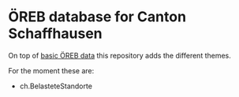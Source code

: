 # ÖREB database for Canton Schaffhausen

On top of [basic ÖREB data](https://github.com/openoereb/ch.sh.oereb_base) this repository adds
the different themes.

For the moment these are:
- ch.BelasteteStandorte

